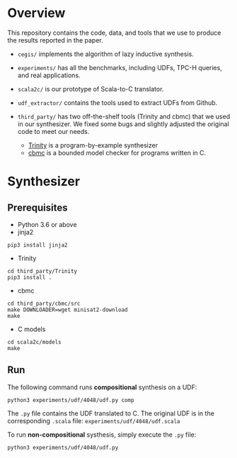 <meta name="robots" content="noindex">

# Overview

This repository contains the code, data, and tools that we use to produce the results reported in the paper.

* `cegis/` implements the algorithm of lazy inductive synthesis.

* `experiments/` has all the benchmarks, including UDFs, TPC-H queries, and real applications.

* `scala2c/` is our prototype of Scala-to-C translator.

* `udf_extractor/` contains the tools used to extract UDFs from Github.

* `third_party/` has two off-the-shelf tools (Trinity and cbmc) that we used in our synthesizer. We fixed some bugs and slightly adjusted the original code to meet our needs.
  * [Trinity](https://fredfeng.github.io/Trinity/) is a program-by-example synthesizer
  * [cbmc](https://www.cprover.org/cbmc/) is a bounded model checker for programs written in C.



# Synthesizer

## Prerequisites

* Python 3.6 or above
* jinja2
```
pip3 install jinja2
```
* Trinity
```
cd third_party/Trinity
pip3 install .
```
* cbmc
```
cd third_party/cbmc/src
make DOWNLOADER=wget minisat2-download
make
```
* C models
```
cd scala2c/models
make
```
## Run
The following command runs **compositional** synthesis on a UDF:
```
python3 experiments/udf/4048/udf.py comp
```

The `.py` file contains the UDF translated to C. The original UDF is in the corresponding `.scala` file: `experiments/udf/4048/udf.scala`

To run **non-compositional** systhesis, simply execute the `.py` file:
```
python3 experiments/udf/4048/udf.py
```
